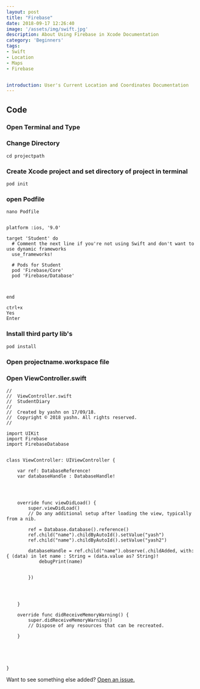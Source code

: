 ```yaml
---
layout: post
title: "Firebase"
date: 2018-09-17 12:26:40
image: '/assets/img/swift.jpg'
description: About Using Firebase in Xcode Documentation
category: 'Beginners'
tags:
- Swift
- Location
- Maps
- Firebase


introduction: User's Current Location and Coordinates Documentation
---
```



## Code

### Open Terminal and Type 
### Change Directory 
```
cd projectpath
```

### Create Xcode project and set directory of project in terminal
```
pod init
```
### open Podfile
```
nano Podfile
```
```

platform :ios, '9.0'

target 'Student' do
  # Comment the next line if you're not using Swift and don't want to use dynamic frameworks
  use_frameworks!
   
  # Pods for Student
  pod 'Firebase/Core'
  pod 'Firebase/Database'

 

end
```
```
ctrl+x
Yes
Enter
```

### Install third party lib's
```
pod install
```

### Open projectname.workspace file



### Open ViewController.swift
```
//
//  ViewController.swift
//  StudentDiary
//
//  Created by yashn on 17/09/18.
//  Copyright © 2018 yashn. All rights reserved.
//

import UIKit
import Firebase
import FirebaseDatabase


class ViewController: UIViewController {
    
    var ref: DatabaseReference!
    var databaseHandle : DatabaseHandle!
    

    

    override func viewDidLoad() {
        super.viewDidLoad()
        // Do any additional setup after loading the view, typically from a nib.
        
        ref = Database.database().reference()
        ref.child("name").childByAutoId().setValue("yash")
        ref.child("name").childByAutoId().setValue("yash2")
        
        databaseHandle = ref.child("name").observe(.childAdded, with: { (data) in let name : String = (data.value as? String)!
            debugPrint(name)
            
            
        })
        
        
        
       
    }

    override func didReceiveMemoryWarning() {
        super.didReceiveMemoryWarning()
        // Dispose of any resources that can be recreated.
        
    }
    
    
    


}
```



Want to see something else added? <a href="https://yugn27.github.io/contact/">Open an issue.</a>
